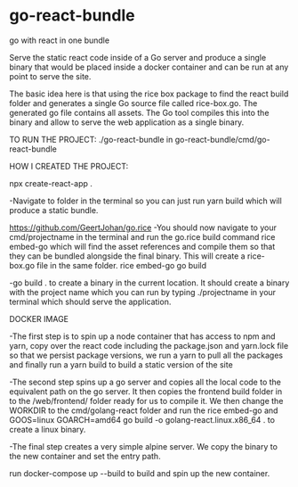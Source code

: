 # go-react-bundle
go with react in one bundle

Serve the static react code inside of a Go server and produce a single binary that would be placed 
inside a docker container and can be run at any point to serve the site.

The basic idea here is that using the rice box package to find the react build folder and generates a single Go source file called rice-box.go. 
The generated go file contains all assets. The Go tool compiles this into the binary and allow to serve the web application as a single binary.

TO RUN THE PROJECT: ./go-react-bundle in go-react-bundle/cmd/go-react-bundle

HOW I CREATED THE PROJECT:

npx create-react-app .

-Navigate to folder in the terminal so you can just run yarn build which will produce a static bundle.

https://github.com/GeertJohan/go.rice
-You should now navigate to your cmd/projectname in the terminal and run the go.rice build command rice embed-go which will find the asset references and compile them so that they can be bundled alongside the final binary. This will create a rice-box.go file in the same folder.
rice embed-go
go build

-go build . to create a binary in the current location. It should create a binary with the project name which you can run by typing ./projectname in your terminal which should serve the application.

DOCKER IMAGE

-The first step is to spin up a node container that has access to npm and yarn, copy over the react code including the package.json and yarn.lock file so that we persist package versions, we run a yarn to pull all the packages and finally run a yarn build to build a static version of the site

-The second step spins up a go server and copies all the local code to the equivalent path on the go server. It then copies the frontend build folder in to the /web/frontend/ folder ready for us to compile it. We then change the WORKDIR to the cmd/golang-react folder and run the rice embed-go and GOOS=linux GOARCH=amd64 go build -o golang-react.linux.x86_64 . to create a linux binary.

-The final step creates a very simple alpine server. We copy the binary to the new container and set the entry path.

run docker-compose up --build to build and spin up the new container. 